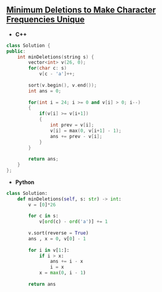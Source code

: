 ## [Minimum Deletions to Make Character Frequencies Unique](https://leetcode.com/problems/minimum-deletions-to-make-character-frequencies-unique/)

* **C++**
```cpp
class Solution {
public:
    int minDeletions(string s) {
        vector<int> v(26, 0);
        for(char c: s)
            v[c - 'a']++;
        
        sort(v.begin(), v.end());
        int ans = 0;
        
        for(int i = 24; i >= 0 and v[i] > 0; i--)
        {
            if(v[i] >= v[i+1])
            {
                int prev = v[i];
                v[i] = max(0, v[i+1] - 1);
                ans += prev - v[i];
            }
        }
        
        return ans;
    }
};
```

* **Python**
```py
class Solution:
    def minDeletions(self, s: str) -> int:
        v = [0]*26
        
        for c in s:
            v[ord(c) - ord('a')] += 1
        
        v.sort(reverse = True)
        ans , x = 0, v[0] - 1
        
        for i in v[1:]:
            if i > x:
                ans += i - x
                i = x
            x = max(0, i - 1)
        
        return ans
```
